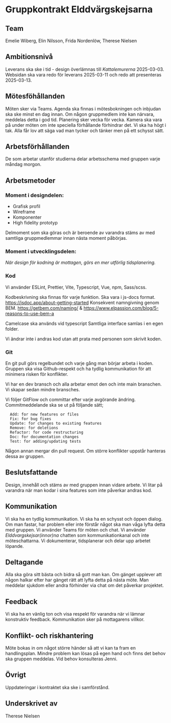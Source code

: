 
# Gruppkontrakt Elddvärgskejsarna

## Team
Emelie Wiberg,
Elin Nilsson,
Frida Nordenlöw,
Therese Nielsen

## Ambitionsnivå
Leverans ska ske i tid - design överlämnas till *Kattalemurerna* 2025-03-03.
Websidan ska vara redo för leverans 2025-03-11 och redo att presenteras 2025-03-13.

## Mötesföhållanden
Möten sker via Teams. Agenda ska finnas i mötesbokningen och inbjudan ska ske minst en dag innan. 
Om någon gruppmedlem inte kan närvara, meddelas detta i god tid. Planering sker vecka för vecka.
Kamera ska vara på under möten om inte speciella förhållande förhindrar det. 
Vi ska ha högt i tak. Alla får lov att säga vad man tycker och tänker men på ett schysst sätt. 

## Arbetsförhållanden
De som arbetar utanför studierna delar arbetsschema med gruppen varje måndag morgon. 

## Arbetsmetoder

### Moment i designdelen: 

- Grafisk profil
- Wireframe
- Komponenter
- High fidelity prototyp

Delmoment som ska göras och är beroende av varandra stäms av med samtliga gruppmedlemmar innan nästa moment påbörjas.

### Moment i utvecklingsdelen: 
*När design för kodning är mottagen, görs en mer utförlig tidsplanering.*

### Kod
Vi använder ESLint, Prettier, Vite, Typescript, Vue, npm, Sass/scss.

Kodbeskrivning ska finnas för varje funktion. Ska vara i js-docs format. https://jsdoc.app/about-getting-started
Konsekvent namngivning genom BEM. https://getbem.com/naming/ & https://www.elpassion.com/blog/5-reasons-to-use-bem-a

Camelcase ska används vid typescript 
Samtliga interface samlas i en egen folder.

Vi ändrar inte i andras kod utan att prata med personen som skrivit koden. 

### Git
En git pull görs regelbundet och varje gång man börjar arbeta i koden.
Gruppen ska visa Github-respekt och ha tydlig kommunikation för att minimera risken för konflikter. 

Vi har en dev bransch och alla arbetar emot den och inte main branschen. Vi skapar sedan mindre bransches.  

Vi följer GitFlow och committar efter varje avgörande ändring. Commitmeddelande ska se ut på följande sätt;  

```
  Add: for new features or files
  Fix: for bug fixes
  Update: for changes to existing features
  Remove: for deletions
  Refactor: for code restructuring
  Doc: for documentation changes
  Test: for adding/updating tests
```
Någon annan mergar din pull request. Om större konflikter uppstår hanteras dessa av gruppen.

## Beslutsfattande
Design, innehåll och stäms av med gruppen innan vidare arbete. 
Vi litar på varandra när man kodar i sina features som inte påverkar andras kod. 

## Kommunikation
Vi ska ha en tydlig kommunikation.
Vi ska ha en schysst och öppen dialog. 
Om man fastar, har problem eller inte förstår något ska man våga lyfta detta med gruppen.
Vi använder Teams för möten och chat. Vi använder *Elddvargskejsar(innor)na* chatten som kommunikationkanal och inte möteschattarna. 
Vi dokumenterar, tidsplanerar och delar upp arbetet löpande.

## Deltagande
Alla ska göra sitt bästa och bidra så gott man kan. 
Om gänget upplever att någon halkar efter har gänget rätt att lyfta detta på nästa möte. 
Man meddelar sjukdom eller andra förhinder via chat om det påverkar projektet. 

## Feedback
Vi ska ha en vänlig ton och visa respekt för varandra när vi lämnar konstruktiv feedback. 
Kommunikation sker på mottagarens villkor. 

## Konflikt- och riskhantering
Möte bokas in om något större händer så att vi kan ta fram en handlingsplan. 
Mindre problem kan lösas på egen hand och finns det behov ska gruppen meddelas. 
Vid behov konsulteras Jenni. 

## Övrigt
Uppdateringar i kontraktet ska ske i samförstånd. 

## Underskrivet av
Therese Nielsen
